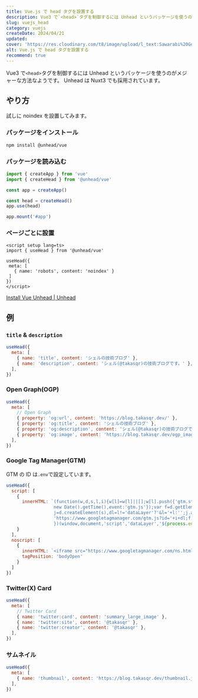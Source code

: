 ```yaml
---
title: Vue.js で head タグを設置する
description: Vue3 で`<head>`タグを制御するには Unhead というパッケージを使うのがメジャーな方法なようです。Unhead は Nuxt3 でも採用されています。
slug: vuejs_head
category: vuejs
createDate: 2024/04/21
updated: 
cover: 'https://res.cloudinary.com/t8/image/upload/l_text:Sawarabi%20Gothic_80_bold:Vue.js で head タグを設置する,co_rgb:fff,w_620,c_fit/v1712091289/ogp_image_zorhlz.png'
alt: Vue.js で head タグを設置する
recommend: true
---
```



Vue3 で`<head>`タグを制御するには Unhead というパッケージを使うのがメジャーな方法なようです。
Unhead は Nuxt3 でも採用されています。


## やり方

試しに noindex を設置してみます。

### パッケージをインストール
 
 ```bash
 npm install @unhead/vue
 ```
 
### パッケージを読み込む
 
 ```js
 import { createApp } from 'vue'
import { createHead } from '@unhead/vue'

const app = createApp()

const head = createHead()
app.use(head)

app.mount('#app')

 ```
 
 ### ページごとに設置
 
 ```vue
 <script setup lang=ts>
import { useHead } from '@unhead/vue'

useHead({
  meta: [
    { name: 'robots', content: 'noindex' }
  ]
})
</script>

 ```

 
[Install Vue Unhead | Unhead](https://unhead.unjs.io/setup/vue/installation)
 
 
## 例

### `title` & `description`

```js
useHead({
  meta: [
    { name: 'title', content: 'シェルの技術ブログ' },
    { name: 'description', content: 'シェル(@takasqr)の技術ブログです。' },
  ],
})
 ```

### Open Graph(OGP)
 
```js
useHead({
  meta: [
    // Open Graph
    { property: 'og:url', content: 'https://blog.takasqr.dev/' },
    { property: 'og:title', content: 'シェルの技術ブログ' },
    { property: 'og:description', content: 'シェル(@takasqr)の技術ブログです。' },
    { property: 'og:image', content: 'https://blog.takasqr.dev/ogp_image.jpg' }
  ],
})
 ```


### Google Tag Manager(GTM)

GTM の ID は`.env`で設定しています。

```js
useHead({
  script: [
    {
      innerHTML: `(function(w,d,s,l,i){w[l]=w[l]||[];w[l].push({'gtm.start':
                  new Date().getTime(),event:'gtm.js'});var f=d.getElementsByTagName(s)[0],
                  j=d.createElement(s),dl=l!='dataLayer'?'&l='+l:'';j.async=true;j.src=
                  'https://www.googletagmanager.com/gtm.js?id='+i+dl;f.parentNode.insertBefore(j,f);
                  })(window,document,'script','dataLayer','${process.env.GTM_ID}');` 
    }
  ],
  noscript: [
    {
      innerHTML: `<iframe src="https://www.googletagmanager.com/ns.html?id=${process.env.GTM_ID}" height="0" width="0" style="display:none;visibility:hidden"></iframe>`,
      tagPosition: 'bodyOpen'
    }
  ]
})
 ```
 
### Twitter(X) Card
 
```js
useHead({
  meta: [
    // Twitter Card
    { name: 'twitter:card', content: 'summary_large_image' },
    { name: 'twitter:site', content: '@takasqr' },
    { name: 'twitter:creator', content: '@takasqr' },
  ],
})
 ```
 
### サムネイル
 
```js
useHead({
  meta: [
    { name: 'thumbnail', content: 'https://blog.takasqr.dev/thumbnail.jpg' }
  ],
})
 ```